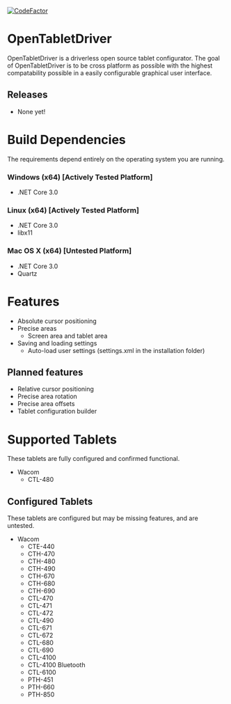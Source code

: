 [![CodeFactor](https://www.codefactor.io/repository/github/infinityghost/opentabletdriver/badge/master)](https://www.codefactor.io/repository/github/infinityghost/opentabletdriver/overview/master)

# OpenTabletDriver
OpenTabletDriver is a driverless open source tablet configurator. The goal of OpenTabletDriver is to be cross platform as possible with the highest compatability possible in a easily configurable graphical user interface.

## Releases

- None yet!

# Build Dependencies
The requirements depend entirely on the operating system you are running.

### Windows (x64) [Actively Tested Platform]
  - .NET Core 3.0

### Linux (x64) [Actively Tested Platform]
  - .NET Core 3.0
  - libx11

### Mac OS X (x64) [Untested Platform]
  - .NET Core 3.0
  - Quartz

# Features
- Absolute cursor positioning
- Precise areas
  - Screen area and tablet area
- Saving and loading settings
  - Auto-load user settings (settings.xml in the installation folder)

## Planned features
- Relative cursor positioning
- Precise area rotation
- Precise area offsets
- Tablet configuration builder

#

# Supported Tablets
These tablets are fully configured and confirmed functional.
- Wacom
  - CTL-480

## Configured Tablets
These tablets are configured but may be missing features, and are untested.
- Wacom
  - CTE-440
  - CTH-470
  - CTH-480
  - CTH-490
  - CTH-670
  - CTH-680
  - CTH-690
  - CTL-470
  - CTL-471
  - CTL-472
  - CTL-490
  - CTL-671
  - CTL-672
  - CTL-680
  - CTL-690
  - CTL-4100
  - CTL-4100 Bluetooth
  - CTL-6100
  - PTH-451
  - PTH-660
  - PTH-850